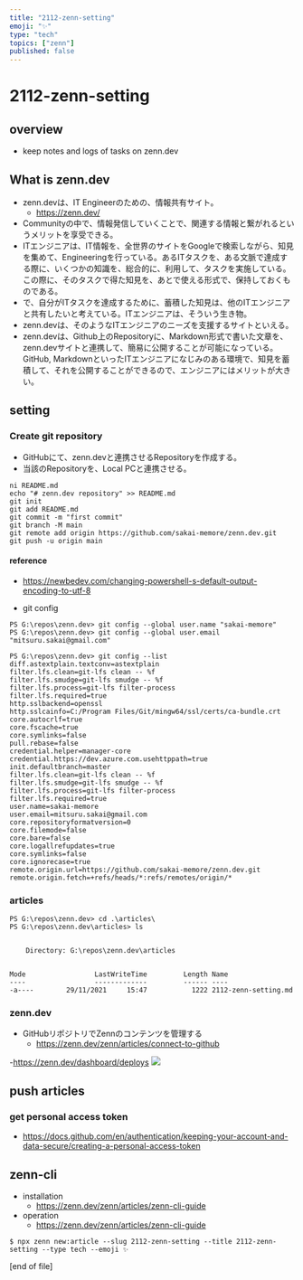 ```yaml
---
title: "2112-zenn-setting"
emoji: "✨"
type: "tech"
topics: ["zenn"]
published: false
---
```

# 2112-zenn-setting

## overview
- keep notes and logs of tasks on zenn.dev 

## What is zenn.dev
- zenn.devは、IT Engineerのための、情報共有サイト。
  - https://zenn.dev/
- Communityの中で、情報発信していくことで、関連する情報と繋がれるというメリットを享受できる。
- ITエンジニアは、IT情報を、全世界のサイトをGoogleで検索しながら、知見を集めて、Engineeringを行っている。あるITタスクを、ある文脈で達成する際に、いくつかの知識を、総合的に、利用して、タスクを実施している。この際に、そのタスクで得た知見を、あとで使える形式で、保持しておくものである。
- で、自分がITタスクを達成するために、蓄積した知見は、他のITエンジニアと共有したいと考えている。ITエンジニアは、そういう生き物。
- zenn.devは、そのようなITエンジニアのニーズを支援するサイトといえる。
- zenn.devは、Github上のRepositoryに、Markdown形式で書いた文章を、zenn.devサイトと連携して、簡易に公開することが可能になっている。GitHub, MarkdownといったITエンジニアになじみのある環境で、知見を蓄積して、それを公開することができるので、エンジニアにはメリットが大きい。

## setting

### Create git repository
- GitHubにて、zenn.devと連携させるRepositoryを作成する。
- 当該のRepositoryを、Local PCと連携させる。

```
ni README.md
echo "# zenn.dev repository" >> README.md
git init
git add README.md
git commit -m "first commit"
git branch -M main
git remote add origin https://github.com/sakai-memore/zenn.dev.git
git push -u origin main
```
#### reference
- https://newbedev.com/changing-powershell-s-default-output-encoding-to-utf-8



- git config
```
PS G:\repos\zenn.dev> git config --global user.name "sakai-memore"
PS G:\repos\zenn.dev> git config --global user.email "mitsuru.sakai@gmail.com"

PS G:\repos\zenn.dev> git config --list
diff.astextplain.textconv=astextplain
filter.lfs.clean=git-lfs clean -- %f
filter.lfs.smudge=git-lfs smudge -- %f
filter.lfs.process=git-lfs filter-process
filter.lfs.required=true
http.sslbackend=openssl
http.sslcainfo=C:/Program Files/Git/mingw64/ssl/certs/ca-bundle.crt
core.autocrlf=true
core.fscache=true
core.symlinks=false
pull.rebase=false
credential.helper=manager-core
credential.https://dev.azure.com.usehttppath=true
init.defaultbranch=master
filter.lfs.clean=git-lfs clean -- %f
filter.lfs.smudge=git-lfs smudge -- %f
filter.lfs.process=git-lfs filter-process
filter.lfs.required=true
user.name=sakai-memore
user.email=mitsuru.sakai@gmail.com
core.repositoryformatversion=0
core.filemode=false
core.bare=false
core.logallrefupdates=true
core.symlinks=false
core.ignorecase=true
remote.origin.url=https://github.com/sakai-memore/zenn.dev.git
remote.origin.fetch=+refs/heads/*:refs/remotes/origin/*
```

### articles
```
PS G:\repos\zenn.dev> cd .\articles\
PS G:\repos\zenn.dev\articles> ls


    Directory: G:\repos\zenn.dev\articles


Mode                 LastWriteTime         Length Name
----                 -------------         ------ ----
-a----        29/11/2021     15:47           1222 2112-zenn-setting.md
```

### zenn.dev
- GitHubリポジトリでZennのコンテンツを管理する
  + https://zenn.dev/zenn/articles/connect-to-github

-https://zenn.dev/dashboard/deploys 
![](https://i.gyazo.com/a046f547d4c28c9b9c282e101b0c04e5.png)

## push articles
### get personal access token
- https://docs.github.com/en/authentication/keeping-your-account-and-data-secure/creating-a-personal-access-token

## zenn-cli
- installation
  - https://zenn.dev/zenn/articles/zenn-cli-guide
- operation
  - https://zenn.dev/zenn/articles/zenn-cli-guide

```
$ npx zenn new:article --slug 2112-zenn-setting --title 2112-zenn-setting --type tech --emoji ✨ 
```
[end of file]
